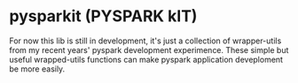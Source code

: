 # pysparkit (PYSPARK kIT)
For now this lib is still in development, it's just a collection of wrapper-utils from my recent years' pyspark development experimence. These simple but useful wrapped-utils functions can make pyspark application deveploment be more easily.
